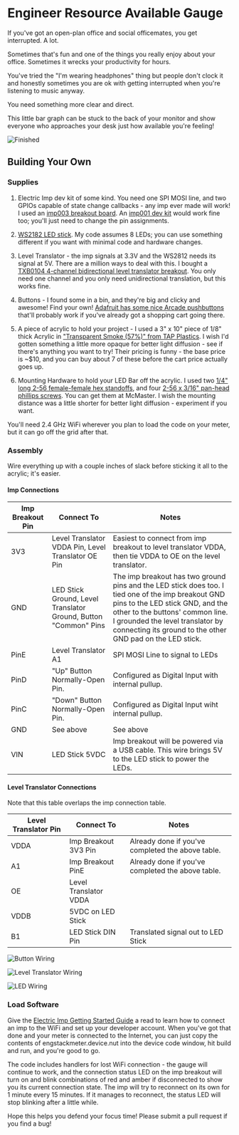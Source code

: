 # Engineer Resource Available Gauge

If you've got an open-plan office and social officemates, you get interrupted. A lot. 

Sometimes that's fun and one of the things you really enjoy about your office. Sometimes it wrecks your productivity for hours. 

You've tried the "I'm wearing headphones" thing but people don't clock it and honestly sometimes you are ok with getting interrupted when you're listening to music anyway. 

You need something more clear and direct. 

This little bar graph can be stuck to the back of your monitor and show everyone who approaches your desk just how available you're feeling! 

![Finished](/images/finished.JPG)

## Building Your Own

### Supplies

1. Electric Imp dev kit of some kind. You need one SPI MOSI line, and two GPIOs capable of state change callbacks - any imp ever made will work! I used an [imp003 breakout board](https://www.digikey.com/product-detail/en/murata-electronics-north-america/IMP003-BREAKOUT/490-14054-ND/6205491). An [imp001 dev kit](https://developer.electricimp.com/gettingstarted/devkits/?q=gettingstarted%2Fdevkits%2F) would work fine too; you'll just need to change the pin assignments.

2. [WS2182 LED stick](https://www.adafruit.com/product/1426). My code assumes 8 LEDs; you can use something different if you want with minimal code and hardware changes. 

3. Level Translator - the imp signals at 3.3V and the WS2812 needs its signal at 5V. There are a million ways to deal with this. I bought a [TXB0104 4-channel bidirectional level translator breakout](https://www.adafruit.com/product/1875). You only need one channel and you only need unidirectional translation, but this works fine. 

4. Buttons - I found some in a bin, and they're big and clicky and awesome! Find your own! [Adafruit has some nice Arcade pushbuttons](https://www.adafruit.com/product/471) that'll probably work if you've already got a shopping cart going there. 

5. A piece of acrylic to hold your project - I used a 3" x 10" piece of 1/8" thick Acrylic in ["Transparent Smoke (57%)" from TAP Plastics](https://www.tapplastics.com/product/plastics/cut_to_size_plastic/acrylic_sheets_transparent_colors/519). I wish I'd gotten something a little more opaque for better light diffusion - see if there's anything you want to try! Their pricing is funny - the base price is ~$10, and you can buy about 7 of these before the cart price actually goes up. 

6. Mounting Hardware to hold your LED Bar off the acrylic. I used two [1/4" long 2-56 female-female hex standoffs](https://www.mcmaster.com/#91115A806), and four [2-56 x 3/16" pan-head phillips screws](https://www.mcmaster.com/#90272A076). You can get them at McMaster. I wish the mounting distance was a little shorter for better light diffusion - experiment if you want. 

You'll need 2.4 GHz WiFi wherever you plan to load the code on your meter, but it can go off the grid after that. 

### Assembly

Wire everything up with a couple inches of slack before sticking it all to the acrylic; it's easier. 

#### Imp Connections

| Imp Breakout Pin | Connect To | Notes |
| ---------------- | ---------- | ----- |
| 3V3 | Level Translator VDDA Pin, Level Translator OE Pin | Easiest to connect from imp breakout to level translator VDDA, then tie VDDA to OE on the level translator. |
| GND | LED Stick Ground, Level Translator Ground, Button "Common" Pins | The imp breakout has two ground pins and the LED stick does too. I tied one of the imp breakout GND pins to the LED stick GND, and the other to the buttons' common line. I grounded the level translator by connecting its ground to the other GND pad on the LED stick. |
| PinE | Level Translator A1 | SPI MOSI Line to signal to LEDs |
| PinD | "Up" Button Normally-Open Pin. | Configured as Digital Input with internal pullup. |
| PinC | "Down" Button Normally-Open Pin. | Configured as Digital Input wiht internal pullup. |
| GND | See above | See above |
| VIN | LED Stick 5VDC | Imp breakout will be powered via a USB cable. This wire brings 5V to the LED stick to power the LEDs. |

#### Level Translator Connections

Note that this table overlaps the imp connection table. 

| Level Translator Pin | Connect To | Notes |
| -------------------- | ---------- | ----- |
| VDDA | Imp Breakout 3V3 Pin | Already done if you've completed the above table. |
| A1 | Imp Breakout PinE | Already done if you've completed the above table. |
| OE | Level Translator VDDA | |
| VDDB | 5VDC on LED Stick | |
| B1 | LED Stick DIN Pin | Translated signal out to LED Stick |

![Button Wiring](/images/wiring_btns.JPG)

![Level Translator Wiring](/images/wiring_lvlxlt.JPG)

![LED Wiring](/images/wiring_ledbar.JPG)

### Load Software

Give the [Electric Imp Getting Started Guide](https://developer.electricimp.com/gettingstarted/?q=gettingstarted%2F) a read to learn how to connect an imp to the WiFi and set up your developer account. When you've got that done and your meter is connected to the Internet, you can just copy the contents of engstackmeter.device.nut into the device code window, hit build and run, and you're good to go. 

The code includes handlers for lost WiFi connection - the gauge will continue to work, and the connection status LED on the imp breakout will turn on and blink combinations of red and amber if disconnected to show you its current connection state. The imp will try to reconnect on its own for 1 minute every 15 minutes. If it manages to reconnect, the status LED will stop blinking after a little while. 

Hope this helps you defend your focus time! Please submit a pull request if you find a bug!
